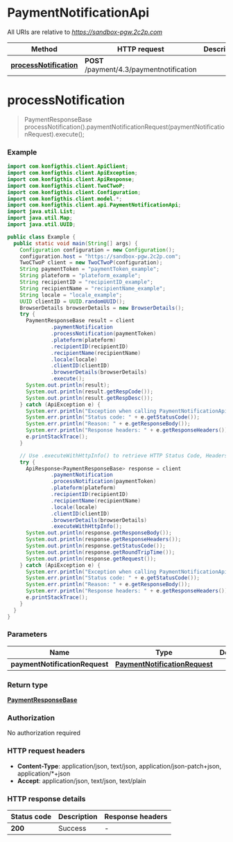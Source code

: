 # PaymentNotificationApi

All URIs are relative to *https://sandbox-pgw.2c2p.com*

| Method | HTTP request | Description |
|------------- | ------------- | -------------|
| [**processNotification**](PaymentNotificationApi.md#processNotification) | **POST** /payment/4.3/paymentnotification |  |


<a name="processNotification"></a>
# **processNotification**
> PaymentResponseBase processNotification().paymentNotificationRequest(paymentNotificationRequest).execute();



### Example
```java
import com.konfigthis.client.ApiClient;
import com.konfigthis.client.ApiException;
import com.konfigthis.client.ApiResponse;
import com.konfigthis.client.TwoCTwoP;
import com.konfigthis.client.Configuration;
import com.konfigthis.client.model.*;
import com.konfigthis.client.api.PaymentNotificationApi;
import java.util.List;
import java.util.Map;
import java.util.UUID;

public class Example {
  public static void main(String[] args) {
    Configuration configuration = new Configuration();
    configuration.host = "https://sandbox-pgw.2c2p.com";
    TwoCTwoP client = new TwoCTwoP(configuration);
    String paymentToken = "paymentToken_example";
    String plateform = "plateform_example";
    String recipientID = "recipientID_example";
    String recipientName = "recipientName_example";
    String locale = "locale_example";
    UUID clientID = UUID.randomUUID();
    BrowserDetails browserDetails = new BrowserDetails();
    try {
      PaymentResponseBase result = client
              .paymentNotification
              .processNotification(paymentToken)
              .plateform(plateform)
              .recipientID(recipientID)
              .recipientName(recipientName)
              .locale(locale)
              .clientID(clientID)
              .browserDetails(browserDetails)
              .execute();
      System.out.println(result);
      System.out.println(result.getRespCode());
      System.out.println(result.getRespDesc());
    } catch (ApiException e) {
      System.err.println("Exception when calling PaymentNotificationApi#processNotification");
      System.err.println("Status code: " + e.getStatusCode());
      System.err.println("Reason: " + e.getResponseBody());
      System.err.println("Response headers: " + e.getResponseHeaders());
      e.printStackTrace();
    }

    // Use .executeWithHttpInfo() to retrieve HTTP Status Code, Headers and Request
    try {
      ApiResponse<PaymentResponseBase> response = client
              .paymentNotification
              .processNotification(paymentToken)
              .plateform(plateform)
              .recipientID(recipientID)
              .recipientName(recipientName)
              .locale(locale)
              .clientID(clientID)
              .browserDetails(browserDetails)
              .executeWithHttpInfo();
      System.out.println(response.getResponseBody());
      System.out.println(response.getResponseHeaders());
      System.out.println(response.getStatusCode());
      System.out.println(response.getRoundTripTime());
      System.out.println(response.getRequest());
    } catch (ApiException e) {
      System.err.println("Exception when calling PaymentNotificationApi#processNotification");
      System.err.println("Status code: " + e.getStatusCode());
      System.err.println("Reason: " + e.getResponseBody());
      System.err.println("Response headers: " + e.getResponseHeaders());
      e.printStackTrace();
    }
  }
}

```

### Parameters

| Name | Type | Description  | Notes |
|------------- | ------------- | ------------- | -------------|
| **paymentNotificationRequest** | [**PaymentNotificationRequest**](PaymentNotificationRequest.md)|  | [optional] |

### Return type

[**PaymentResponseBase**](PaymentResponseBase.md)

### Authorization

No authorization required

### HTTP request headers

 - **Content-Type**: application/json, text/json, application/json-patch+json, application/*+json
 - **Accept**: application/json, text/json, text/plain

### HTTP response details
| Status code | Description | Response headers |
|-------------|-------------|------------------|
| **200** | Success |  -  |

